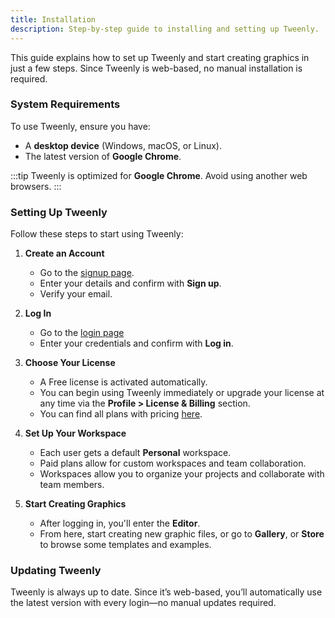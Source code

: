 ```yaml
---
title: Installation
description: Step-by-step guide to installing and setting up Tweenly.
---
```


This guide explains how to set up Tweenly and start creating graphics in just a few steps. Since Tweenly is web-based, no manual installation is required.

### System Requirements

To use Tweenly, ensure you have:

- A **desktop device** (Windows, macOS, or Linux).
- The latest version of **Google Chrome**.

:::tip
Tweenly is optimized for **Google Chrome**. Avoid using another web browsers.
:::

### Setting Up Tweenly

Follow these steps to start using Tweenly:

1. **Create an Account**
   - Go to the <a href="https://editor.tween.ly/signup" target="_blank" rel="noopener noreferrer">signup page</a>.
   - Enter your details and confirm with **Sign up**.
   - Verify your email.

2. **Log In**
   - Go to the <a href="https://editor.tween.ly/login" target="_blank" rel="noopener noreferrer">login page</a>
   - Enter your credentials and confirm with **Log in**.

3. **Choose Your License**
   - A Free license is activated automatically.
   - You can begin using Tweenly immediately or upgrade your license at any time via the **Profile > License & Billing** section.
   - You can find all plans with pricing <a href="https://tween.ly/#pricing" target="_blank" rel="noopener noreferrer">here</a>.

4. **Set Up Your Workspace**
   - Each user gets a default **Personal** workspace.
   - Paid plans allow for custom workspaces and team collaboration.
   - Workspaces allow you to organize your projects and collaborate with team members.

5. **Start Creating Graphics**
   - After logging in, you'll enter the **Editor**.
   - From here, start creating new graphic files, or go to **Gallery**, or **Store** to browse some templates and examples.

<!-- ### Optimizing Chrome for Tweenly

For the best performance, adjust these **Chrome settings**:

- **Enable Hardware Acceleration**: 
   - Go to **Settings > System** and toggle on **Use hardware acceleration when available** for smoother performance when working with complex animations.
- **Clear Cache Regularly**: 
   - Prevent conflicts with Tweenly updates by clearing cache under **Settings > Privacy and Security > Clear browsing data**.
- **Pop-up Blockers**: 
   - Allow Tweenly pop-ups to ensure smooth exporting and publishing. -->

### Updating Tweenly

Tweenly is always up to date. Since it’s web-based, you’ll automatically use the latest version with every login—no manual updates required.

